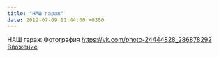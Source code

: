 ```yaml
---
title: "НАШ гараж"
date: 2012-07-09 11:44:00 +0300
---
```


НАШ гараж
Фотография
<a class="vk-attach" href="https://vk.com/photo-24444828_286878292">https://vk.com/photo-24444828_286878292</a>
<a class="vk-attach" href="https://vk.com/photo-24444828_286878292">Вложение</a>
